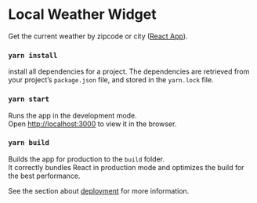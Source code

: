 # Local Weather Widget
Get the current weather by zipcode or city ([React App](https://github.com/facebook/create-react-app)).

### `yarn install`
install all dependencies for a project. The dependencies are retrieved from your project’s `package.json` file, and stored in the `yarn.lock` file.

### `yarn start`

Runs the app in the development mode.<br />
Open [http://localhost:3000](http://localhost:3000) to view it in the browser.

### `yarn build`

Builds the app for production to the `build` folder.<br />
It correctly bundles React in production mode and optimizes the build for the best performance.

See the section about [deployment](https://facebook.github.io/create-react-app/docs/deployment) for more information.